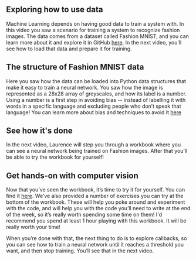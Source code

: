 ## Exploring how to use data

Machine Learning depends on having good data to train a system with. In this video you saw a scenario for training a system to recognize fashion images. The data comes from a dataset called Fashion MNIST, and you can learn more about it and explore it in GitHub [here](https://github.com/zalandoresearch/fashion-mnist). In the next video, you’ll see how to load that data and prepare it for training.

## The structure of Fashion MNIST data

Here you saw how the data can be loaded into Python data structures that make it easy to train a neural network. You saw how the image is represented as a 28x28 array of greyscales, and how its label is a number. Using a number is a first step in avoiding bias -- instead of labelling it with words in a specific language and excluding people who don’t speak that language! You can learn more about bias and techniques to avoid it [here](https://developers.google.com/machine-learning/fairness-overview/)


## See how it's done

In the next video, Laurence will step you through a workbook where you can see a neural network being trained on Fashion images. After that you’ll be able to try the workbook for yourself!

## Get hands-on with computer vision

Now that you’ve seen the workbook, it’s time to try it for yourself.  You can find it [here](https://colab.sandbox.google.com/github/lmoroney/dlaicourse/blob/master/Course%201%20-%20Part%204%20-%20Lesson%202%20-%20Notebook.ipynb). We’ve also provided a number of exercises you can try at the bottom of the workbook. These will help you poke around and experiment with the code, and will help you with the code you’ll need to write at the end of the week, so it’s really worth spending some time on them! I'd recommend you spend at least 1 hour playing with this workbook. It will be really worth your time!

When you’re done with that, the next thing to do is to explore callbacks, so you can see how to train a neural network until it reaches a threshold you want, and then stop training. You’ll see that in the next video.